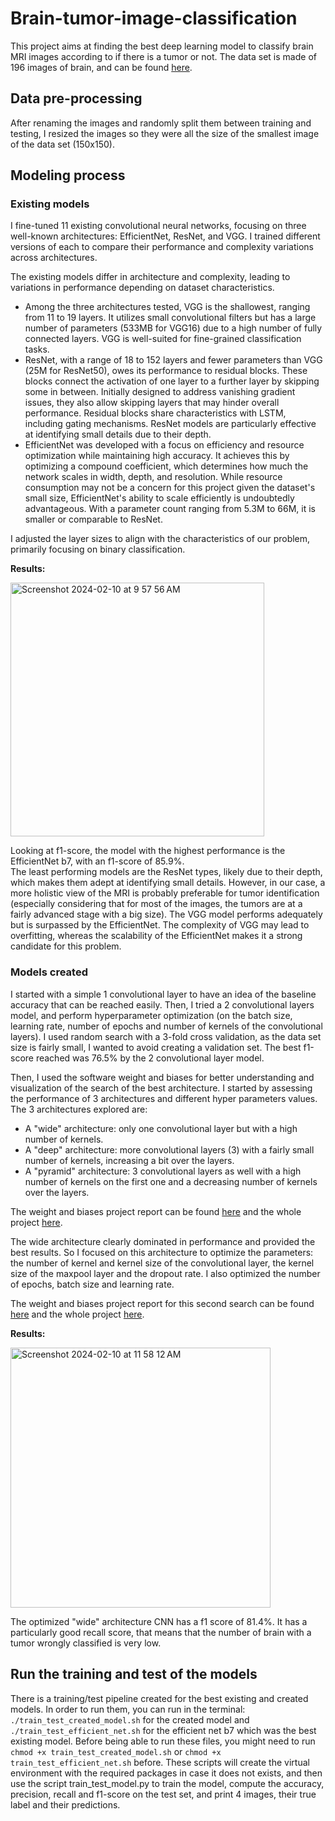 # Brain-tumor-image-classification

This project aims at finding the best deep learning model to classify brain MRI images according to if there is a tumor or not. The data set is made of 196 images of brain, and can be found [here](https://www.kaggle.com/datasets/navoneel/brain-mri-images-for-brain-tumor-detection/data). 

## Data pre-processing
After renaming the images and randomly split them between training and testing, I resized the images so they were all the size of the smallest image of the data set (150x150).

## Modeling process

### Existing models
I fine-tuned 11 existing convolutional neural networks, focusing on three well-known architectures: EfficientNet, ResNet, and VGG. I trained different versions of each to compare their performance and complexity variations across architectures.

The existing models differ in architecture and complexity, leading to variations in performance depending on dataset characteristics.
- Among the three architectures tested, VGG is the shallowest, ranging from 11 to 19 layers. It utilizes small convolutional filters but has a large number of parameters (533MB for VGG16) due to a high number of fully connected layers. VGG is well-suited for fine-grained classification tasks.
- ResNet, with a range of 18 to 152 layers and fewer parameters than VGG (25M for ResNet50), owes its performance to residual blocks. These blocks connect the activation of one layer to a further layer by skipping some in between. Initially designed to address vanishing gradient issues, they also allow skipping layers that may hinder overall performance. Residual blocks share characteristics with LSTM, including gating mechanisms. ResNet models are particularly effective at identifying small details due to their depth.
- EfficientNet was developed with a focus on efficiency and resource optimization while maintaining high accuracy. It achieves this by optimizing a compound coefficient, which determines how much the network scales in width, depth, and resolution. While resource consumption may not be a concern for this project given the dataset's small size, EfficientNet's ability to scale efficiently is undoubtedly advantageous. With a parameter count ranging from 5.3M to 66M, it is smaller or comparable to ResNet.

I adjusted the layer sizes to align with the characteristics of our problem, primarily focusing on binary classification.


**Results:**

<img width="406" alt="Screenshot 2024-02-10 at 9 57 56 AM" src="https://github.com/OrianeCav/Brain-tumor-image-classification/assets/98775053/f573a091-84ba-4fa9-994f-1929350a169f">


Looking at f1-score, the model with the highest performance is the EfficientNet b7, with an f1-score of 85.9%.    
The least performing models are the ResNet types, likely due to their depth, which makes them adept at identifying small details. However, in our case, a more holistic view of the MRI is probably preferable for tumor identification (especially considering that for most of the images, the tumors are at a fairly advanced stage with a big size). The VGG model performs adequately but is surpassed by the EfficientNet. The complexity of VGG may lead to overfitting, whereas the scalability of the EfficientNet makes it a strong candidate for this problem.

### Models created
I started with a simple 1 convolutional layer to have an idea of the baseline accuracy that can be reached easily. Then, I tried a 2 convolutional layers model, and perform hyperparameter optimization (on the batch size, learning rate, number of epochs and number of kernels of the convolutional layers). I used random search with a 3-fold cross validation, as the data set size is fairly small, I wanted to avoid creating a validation set. 
The best f1-score reached was 76.5% by the 2 convolutional layer model.

Then, I used the software weight and biases for better understanding and visualization of the search of the best architecture. 
I started by assessing the performance of 3 architectures and different hyper parameters values. The 3 architectures explored are:
- A "wide" architecture: only one convolutional layer but with a high number of kernels.
- A "deep" architecture: more convolutional layers (3) with a fairly small number of kernels, increasing a bit over the layers.
- A "pyramid" architecture: 3 convolutional layers as well with a high number of kernels on the first one and a decreasing number of kernels over the layers.

The weight and biases project report can be found [here](https://wandb.ai/oriane-cavrois/brain_image_architecture_optimization/reports/Architecture-optimization--Vmlldzo2ODM2Mzk0) and the whole project [here](https://wandb.ai/oriane-cavrois/brain_image_architecture_optimization_3?workspace=user-oriane-cavrois).

The wide architecture clearly dominated in performance and provided the best results. 
So I focused on this architecture to optimize the parameters: the number of kernel and kernel size of the convolutional layer, the kernel size of the maxpool layer and the dropout rate. I also optimized the number of epochs, batch size and learning rate.

The weight and biases project report for this second search can be found [here](https://wandb.ai/oriane-cavrois/brain_image_large_archi_optimization_4?workspace=user-oriane-cavrois) and the whole project [here](https://wandb.ai/oriane-cavrois/brain_image_large_archi_optimization_4/reports/Parameter-optimization-of-the-wide-architecture--Vmlldzo2ODM2MjYz).

**Results:**

<img width="416" alt="Screenshot 2024-02-10 at 11 58 12 AM" src="https://github.com/OrianeCav/Brain-tumor-image-classification/assets/98775053/27c0c0d3-0360-450c-9853-c22f9e28bb04">


The optimized "wide" architecture CNN has a f1 score of 81.4%. It has a particularly good recall score, that means that the number of brain with a tumor wrongly classified is very low. 

## Run the training and test of the models
There is a training/test pipeline created for the best existing and created models. In order to run them, you can run in the terminal: 
```./train_test_created_model.sh``` for the created model and ```./train_test_efficient_net.sh``` for the efficient net b7 which was the best existing model. Before being able to run these files, you might need to run ```chmod +x train_test_created_model.sh``` or ```chmod +x train_test_efficient_net.sh``` before.
These scripts will create the virtual environment with the required packages in case it does not exists, and then use the script train_test_model.py to train the model, compute the accuracy, precision, recall and f1-score on the test set, and print 4 images, their true label and their predictions. 
